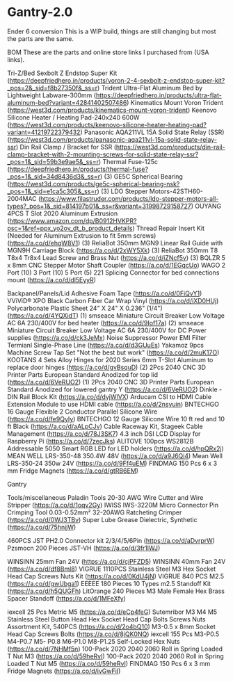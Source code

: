# Gantry-2.0
Ender 6 conversion
This is a WIP build, things are still changing but most the parts are the same.

BOM
These are the parts and online store links I purchased from (USA links).  

Tri-Z/Bed
Sexbolt Z Endstop Super Kit (https://deepfriedhero.in/products/voron-2-4-sexbolt-z-endstop-super-kit?_pos=2&_sid=f8b27350f&_ss=r)
Trident Ultra-Flat Aluminum Bed by Lightweight Labware-300mm (https://deepfriedhero.in/products/ultra-flat-aluminum-bed?variant=42841402507486)
Kinematics Mount Voron Trident (https://west3d.com/products/kinematics-mount-voron-trident)
Keenovo Silicone Heater / Heating Pad-240x240 600W (https://west3d.com/products/keenovo-silicone-heater-heating-pad?variant=41219722379432)
Panasonic AQA211VL 15A Solid State Relay (SSR) (https://west3d.com/products/panasonic-aqa211vl-15a-solid-state-relay-ssr)
Din Rail Clamp / Bracket for SSR (https://west3d.com/products/din-rail-clamp-bracket-with-2-mounting-screws-for-solid-state-relay-ssr?_pos=1&_sid=59b3e9ae5&_ss=r)
Thermal Fuse-125c (https://deepfriedhero.in/products/thermal-fuse?_pos=1&_sid=34d8436d3&_ss=r)
(3) GE5C Spherical Bearing (https://west3d.com/products/ge5c-spherical-bearing-nsk?_pos=1&_sid=e1ca5c305&_ss=r)
(3) LDO Stepper Motors-42STH60-2004MAC (https://www.filastruder.com/products/ldo-stepper-motors-all-types?_pos=1&_sid=814197b01&_ss=r&variant=31998729158727)
OUYANG 4PCS T Slot 2020 Aluminum Extrusion (https://www.amazon.com/dp/B0912HVKPR?psc=1&ref=ppx_yo2ov_dt_b_product_details)
Thread Repair Insert Kit (Needed for Aluminum Extrusion to fit 5mm screws) (https://a.co/d/ehqW8V1) 
(3) ReliaBot 350mm MGN9 Linear Rail Guide with MGN9H Carriage Block (https://a.co/d/2xWY5Xk)
(3) ReliaBot 350mm T8 T8x4 Tr8x4 Lead Screw and Brass Nut (https://a.co/d/iZNcf5v)
(3) BQLZR 5 x 8mm CNC Stepper Motor Shaft Coupler (https://a.co/d/1EGqcUo)
WAGO 2 Port (10) 3 Port (10) 5 Port (5) 221 Splicing Connector for bed connections mount (https://a.co/d/dl5EyyR)
 
 
 Backpanel/Panels/Lid
 Adhesive Foam Tape (https://a.co/d/0FiQvY1)
 VViViD® XPO Black Carbon Fiber Car Wrap Vinyl (https://a.co/d/iXD0HUj)
 Polycarbonate Plastic Sheet 24" X 24" X 0.236" (1/4") (https://a.co/d/4YQXidT)
 (1) smseace Miniature Circuit Breaker Low Voltage AC 6A 230/400V for bed heater (https://a.co/d/9Iof17a)
 (2) smseace Miniature Circuit Breaker Low Voltage AC 6A 230/400V for DC Power supplies (https://a.co/d/ck3JeMx)
 Noise Suppressor Power EMI Filter Termianl Single-Phase Line (https://a.co/d/d3GUuEs)
 Yakamoz 9pcs Machine Screw Tap Set "Not the best but work" (https://a.co/d/2muK17O)
 KOOTANS 4 Sets Alloy Hinges for 2020 Series 6mm T-Slot Aluminum to replace door hinges (https://a.co/d/gvBsquD)
(2) 2Pcs 2040 CNC 3D Printer Parts European Standard Anodized for top lid (https://a.co/d/6VeRUO2)
(1) 2Pcs 2040 CNC 3D Printer Parts European Standard Anodized for lowered gantry Y (https://a.co/d/6VeRUO2)
Dinkle - DIN Rail Block Kit (https://a.co/d/dyjWlVX)
Arducam CSI to HDMI Cable Extension Module to use HDMI cable (https://a.co/d/2nsyuin)
BNTECHGO 16 Gauge Flexible 2 Conductor Parallel Silicone Wire (https://a.co/d/fe9QyIy)
BNTECHGO 12 Gauge Silicone Wire 10 ft red and 10 ft Black (https://a.co/d/aALpCJv)
Cable Raceway Kit, Stageek Cable Management (https://a.co/d/78J3SK7)
4.3 inch DSI LCD Display for Raspberry Pi (https://a.co/d/7zecJks)
ALITOVE 100pcs WS2812B Addressable 5050 Smart RGB LED for LED holders (https://a.co/d/hpQRx2j)
MEAN WELL LRS-350-48 350.4W 48V (https://a.co/d/a9J6Qi4)
Mean Well LRS-350-24 350w 24V (https://a.co/d/9Ff4uEM)
FINDMAG 150 Pcs 6 x 3 mm Fridge Magnets (https://a.co/d/gtRB6EM)

Gantry

Tools/miscellaneous
Paladin Tools 20-30 AWG Wire Cutter and Wire Stripper (https://a.co/d/1oqv2Gy)
IWISS IWS-3220M Micro Connector Pin Crimping Tool 0.03-0.52mm² 32-20AWG Ratcheting Crimper (https://a.co/d/0WJ3TBv)
Super Lube Grease Dielectric, Synthetic (https://a.co/d/75hnjjW)

460PCS JST PH2.0 Connector kit 2/3/4/5/6Pin (https://a.co/d/aDvrprW)
Pzsmocn 200 Pieces JST-VH (https://a.co/d/3fr1lWJ)

WINSINN 25mm Fan 24V (https://a.co/d/cjPFZD5)
WINSINN 40mm Fan 24V (https://a.co/d/df8Bml8)
VIGRUE 1110PCS Stainless Steel M3 Hex Socket Head Cap Screws Nuts Kit (https://a.co/d/0KdU4jN)
VIGRUE 840 PCS M2.5 (https://a.co/d/gwUbga1)
EEEEE 180 Pieces 10 Types m2.5 Standoff Kit (https://a.co/d/h5QUGFh)
LitOrange 240 Pieces M3 Male Female Hex Brass Spacer Standoff (https://a.co/d/1MFeXfy)

iexcell 25 Pcs Metric M5 (https://a.co/d/eCp4feG)
Sutemribor M3 M4 M5 Stainless Steel Button Head Hex Socket Head Cap Bolts Screws Nuts Assortment Kit, 540PCS (https://a.co/d/2o4bQ10)
M3-0.5 x 8mm Socket Head Cap Screws Bolts (https://a.co/d/8jQK0NQ)
iexcell 155 Pcs M3-P0.5 M4-P0.7 M5- P0.8 M6-P1.0 M8-P1.25 Self-Locked Hex Nuts (https://a.co/d/7NHMf5n)
100-Pack 2020 2040 2060 Roll in Spring Loaded T Nut M3 (https://a.co/d/59heRvI)
100-Pack 2020 2040 2060 Roll in Spring Loaded T Nut M5 (https://a.co/d/59heRvI)
FINDMAG 150 Pcs 6 x 3 mm Fridge Magnets (https://a.co/d/ivGwFiI)
 
